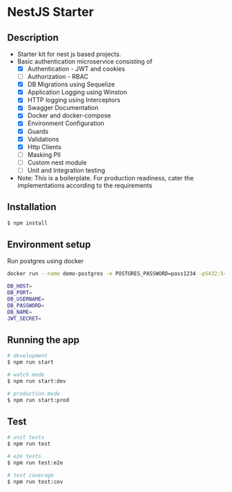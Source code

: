 # NestJS Starter

## Description

- Starter kit for nest js based projects.
- Basic authentication microservice consisting of
  - [x] Authentication - JWT and cookies
  - [ ] Authorization - RBAC
  - [x] DB Migrations using Sequelize
  - [x] Application Logging using Winston
  - [x] HTTP logging using Interceptors
  - [x] Swagger Documentation
  - [x] Docker and docker-compose
  - [x] Environment Configuration
  - [x] Guards
  - [x] Validations
  - [x] Http Clients
  - [ ] Masking PII
  - [ ] Custom nest module
  - [ ] Unit and Integration testing
- Note: This is a boilerplate. For production readiness, cater the implementations according to the requirements

## Installation

```bash
$ npm install
```

## Environment setup

Run postgres using docker
```sh
docker run --name demo-postgres -e POSTGRES_PASSWORD=pass1234 -p5432:5432 -e PGDATA=/var/lib/postgresql/data/pgdata -v /~/Documents/docker:/var/lib/postgresql/data -d postgres
```

```bash
DB_HOST=
DB_PORT=
DB_USERNAME=
DB_PASSWORD=
DB_NAME=
JWT_SECRET=
```

## Running the app

```bash
# development
$ npm run start

# watch mode
$ npm run start:dev

# production mode
$ npm run start:prod
```

## Test

```bash
# unit tests
$ npm run test

# e2e tests
$ npm run test:e2e

# test coverage
$ npm run test:cov
```
